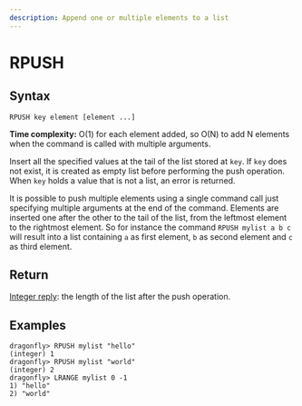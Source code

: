 ```yaml
---
description: Append one or multiple elements to a list
---
```


# RPUSH

## Syntax

    RPUSH key element [element ...]

**Time complexity:** O(1) for each element added, so O(N) to add N elements when the command is called with multiple arguments.

Insert all the specified values at the tail of the list stored at `key`.
If `key` does not exist, it is created as empty list before performing the push
operation.
When `key` holds a value that is not a list, an error is returned.

It is possible to push multiple elements using a single command call just
specifying multiple arguments at the end of the command.
Elements are inserted one after the other to the tail of the list, from the
leftmost element to the rightmost element.
So for instance the command `RPUSH mylist a b c` will result into a list
containing `a` as first element, `b` as second element and `c` as third element.

## Return

[Integer reply](https://redis.io/docs/reference/protocol-spec#resp-integers): the length of the list after the push operation.

## Examples

```shell
dragonfly> RPUSH mylist "hello"
(integer) 1
dragonfly> RPUSH mylist "world"
(integer) 2
dragonfly> LRANGE mylist 0 -1
1) "hello"
2) "world"
```
